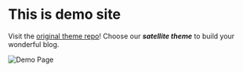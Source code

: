 # This is demo site

Visit the [original theme repo](https://github.com/byanko55/jekyll-theme-satellite)! Choose our ***satellite theme*** to build your wonderful blog.

![Demo Page](https://i.ibb.co/h1QF06V/demo.webp)
